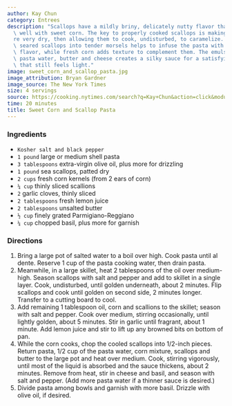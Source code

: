 ```yaml
---
author: Kay Chun
category: Entrees
description: "Scallops have a mildly briny, delicately nutty flavor that pairs extremely\
  \ well with sweet corn. The key to properly cooked scallops is making sure they\u2019\
  re very dry, then allowing them to cook, undisturbed, to caramelize. Chopping the\
  \ seared scallops into tender morsels helps to infuse the pasta with rich seafood\
  \ flavor, while fresh corn adds texture to complement them. The emulsification of\
  \ pasta water, butter and cheese creates a silky sauce for a satisfying pasta meal\
  \ that still feels light."
image: sweet_corn_and_scallop_pasta.jpg
image_attribution: Bryan Gardner
image_source: The New York Times
size: 4 servings
source: https://cooking.nytimes.com/search?q=Kay+Chun&action=click&module=byline&region=recipe%20page
time: 20 minutes
title: Sweet Corn and Scallop Pasta
---
```


### Ingredients

* `Kosher salt and black pepper`
* `1 pound` large or medium shell pasta
* `3 tablespoons` extra-virgin olive oil, plus more for drizzling
* `1 pound` sea scallops, patted dry
* `2 cups` fresh corn kernels (from 2 ears of corn)
* `¼ cup` thinly sliced scallions
* `2` garlic cloves, thinly sliced
* `2 tablespoons` fresh lemon juice
* `2 tablespoons` unsalted butter
* `½ cup` finely grated Parmigiano-Reggiano
* `¼ cup` chopped basil, plus more for garnish

### Directions

1. Bring a large pot of salted water to a boil over high. Cook pasta until al dente. Reserve 1 cup of the pasta cooking water, then drain pasta.
2. Meanwhile, in a large skillet, heat 2 tablespoons of the oil over medium-high. Season scallops with salt and pepper and add to skillet in a single layer. Cook, undisturbed, until golden underneath, about 2 minutes. Flip scallops and cook until golden on second side, 2 minutes longer. Transfer to a cutting board to cool.
3. Add remaining 1 tablespoon oil, corn and scallions to the skillet; season with salt and pepper. Cook over medium, stirring occasionally, until lightly golden, about 5 minutes. Stir in garlic until fragrant, about 1 minute. Add lemon juice and stir to lift up any browned bits on bottom of pan.
4. While the corn cooks, chop the cooled scallops into 1/2-inch pieces. Return pasta, 1/2 cup of the pasta water, corn mixture, scallops and butter to the large pot and heat over medium. Cook, stirring vigorously, until most of the liquid is absorbed and the sauce thickens, about 2 minutes. Remove from heat, stir in cheese and basil, and season with salt and pepper. (Add more pasta water if a thinner sauce is desired.)
5. Divide pasta among bowls and garnish with more basil. Drizzle with olive oil, if desired.